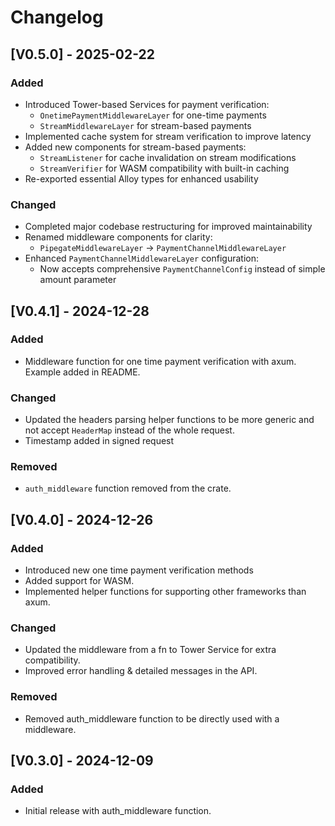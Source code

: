 # Changelog

## [V0.5.0] - 2025-02-22

### Added

- Introduced Tower-based Services for payment verification:
  - `OnetimePaymentMiddlewareLayer` for one-time payments
  - `StreamMiddlewareLayer` for stream-based payments
- Implemented cache system for stream verification to improve latency
- Added new components for stream-based payments:
  - `StreamListener` for cache invalidation on stream modifications
  - `StreamVerifier` for WASM compatibility with built-in caching
- Re-exported essential Alloy types for enhanced usability

### Changed

- Completed major codebase restructuring for improved maintainability
- Renamed middleware components for clarity:
  - `PipegateMiddlewareLayer` → `PaymentChannelMiddlewareLayer`
- Enhanced `PaymentChannelMiddlewareLayer` configuration:
  - Now accepts comprehensive `PaymentChannelConfig` instead of simple amount parameter

## [V0.4.1] - 2024-12-28

### Added

- Middleware function for one time payment verification with axum. Example added in README.

### Changed

- Updated the headers parsing helper functions to be more generic and not accept `HeaderMap` instead of the whole request.
- Timestamp added in signed request

### Removed

- `auth_middleware` function removed from the crate.

## [V0.4.0] - 2024-12-26

### Added

- Introduced new one time payment verification methods
- Added support for WASM.
- Implemented helper functions for supporting other frameworks than axum.

### Changed

- Updated the middleware from a fn to Tower Service for extra compatibility.
- Improved error handling & detailed messages in the API.

### Removed

- Removed auth_middleware function to be directly used with a middleware.

## [V0.3.0] - 2024-12-09

### Added

- Initial release with auth_middleware function.
